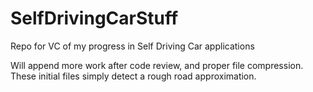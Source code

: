 # SelfDrivingCarStuff
Repo for VC of my progress in Self Driving Car applications

Will append more work after code review, and proper file compression. These initial files simply detect a rough road approximation. 
